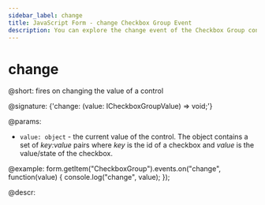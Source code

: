 ```yaml
---
sidebar_label: change
title: JavaScript Form - change Checkbox Group Event 
description: You can explore the change event of the Checkbox Group control of Form in the documentation of the DHTMLX JavaScript UI library. Browse developer guides and API reference, try out code examples and live demos, and download a free 30-day evaluation version of DHTMLX Suite 7.
---
```


# change

@short: fires on changing the value of a control

@signature: {'change: (value: ICheckboxGroupValue) => void;'}

@params:
- `value: object` - the current value of the control. The object contains a set of <i>key:value</i> pairs where <i>key</i> is the id of a checkbox and <i>value</i> is the value/state of the checkbox.

@example:
form.getItem("CheckboxGroup").events.on("change", function(value) {
    console.log("change", value);
});

@descr:
